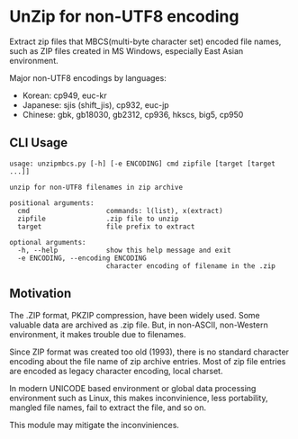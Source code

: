 # UnZip for non-UTF8 encoding
Extract zip files that MBCS(multi-byte character set) encoded file names,
such as ZIP files created in MS Windows, especially East Asian environment.

Major non-UTF8 encodings by languages:
 * Korean: cp949, euc-kr
 * Japanese: sjis (shift_jis), cp932, euc-jp
 * Chinese: gbk, gb18030, gb2312, cp936, hkscs, big5, cp950

## CLI Usage
```
usage: unzipmbcs.py [-h] [-e ENCODING] cmd zipfile [target [target ...]]

unzip for non-UTF8 filenames in zip archive

positional arguments:
  cmd                   commands: l(list), x(extract)
  zipfile               .zip file to unzip
  target                file prefix to extract

optional arguments:
  -h, --help            show this help message and exit
  -e ENCODING, --encoding ENCODING
                        character encoding of filename in the .zip
```

## Motivation
The .ZIP format, PKZIP compression, have been widely used. Some valuable data are archived as .zip file.
But, in non-ASCII, non-Western environment, it makes trouble due to filenames.

Since ZIP format was created too old (1993), there is no standard character encoding about the file name of zip archive entries.
Most of zip file entries are encoded as legacy character encoding, local charset.

In modern UNICODE based environment or global data processing environment such as Linux, this makes inconvinience, less portability, mangled file names, fail to extract the file, and so on.

This module may mitigate the inconviniences. 
